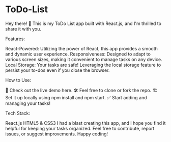 # ToDo-List
Hey there! 👋 This is my ToDo List app built with React.js, and I'm thrilled to share it with you.

Features:

React-Powered: Utilizing the power of React, this app provides a smooth and dynamic user experience.
Responsiveness: Designed to adapt to various screen sizes, making it convenient to manage tasks on any device.
Local Storage: Your tasks are safe! Leveraging the local storage feature to persist your to-dos even if you close the browser.

How to Use:

🚀 Check out the live demo here.
🛠️ Feel free to clone or fork the repo.
🏗️ Set it up locally using npm install and npm start.
✅ Start adding and managing your tasks!

Tech Stack:

React.js
HTML5 & CSS3
I had a blast creating this app, and I hope you find it helpful for keeping your tasks organized. Feel free to contribute, report issues, or suggest improvements. Happy coding!
